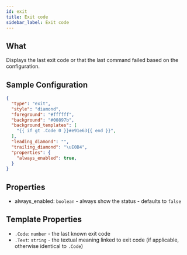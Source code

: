```yaml
---
id: exit
title: Exit code
sidebar_label: Exit code
---
```


## What

Displays the last exit code or that the last command failed based on the configuration.

## Sample Configuration

```json
{
  "type": "exit",
  "style": "diamond",
  "foreground": "#ffffff",
  "background": "#00897b",
  "background_templates": [
    "{{ if gt .Code 0 }}#e91e63{{ end }}",
  ],
  "leading_diamond": "",
  "trailing_diamond": "\uE0B4",
  "properties": {
    "always_enabled": true,
  }
}
```

## Properties

- always_enabled: `boolean` - always show the status - defaults to `false`

[colors]: /docs/config-colors

## Template Properties

- `.Code`: `number` - the last known exit code
- `.Text`: `string` - the textual meaning linked to exit code (if applicable, otherwise identical to `.Code`)
